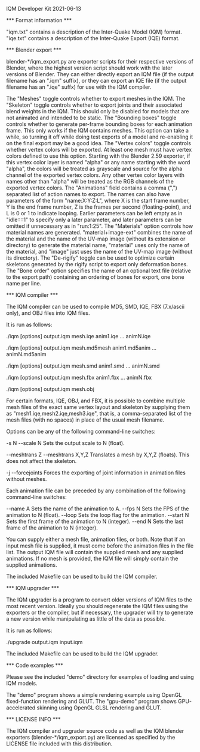 IQM Developer Kit 2021-06-13

*** Format information ***

"iqm.txt" contains a description of the Inter-Quake Model (IQM) format.
"iqe.txt" contains a description of the Inter-Quake Export (IQE) format.


*** Blender export ***

blender-*/iqm_export.py are exporter scripts for their respective versions of Blender, where the highest version script should work with the later versions of Blender. They can either directly export an IQM file (if the output filename has an ".iqm" suffix), or they can export an IQE file (if the output filename has an ".iqe" suffx) for use with the IQM compiler.

The "Meshes" toggle controls whether to export meshes in the IQM.
The "Skeleton" toggle controls whether to export joints and their associated blend weights in the IQM. This should only be disabled for models that are not animated and intended to be static.
The "Bounding boxes" toggle controls whether to generate per-frame bounding boxes for each animation frame. This only works if the IQM contains meshes. This option can take a while, so turning it off while doing test exports of a model and re-enabling it on the final export may be a good idea.
The "Vertex colors" toggle controls whether vertex colors will be exported. At least one mesh must have vertex colors defined to use this option. Starting with the Blender 2.59 exporter, if this vertex color layer is named "alpha" or any name starting with the word "alpha", the colors will be treated as grayscale and source for the alpha channel of the exported vertex colors. Any other vertex color layers with names other than "alpha" will be treated as the RGB channels of the exported vertex colors.
The "Animations" field contains a comma (",") separated list of action names to export. The names can also have parameters of the form "name:X:Y:Z:L", where X is the start frame number, Y is the end frame number, Z is the frames per second (floating-point), and L is 0 or 1 to indicate looping. Earlier parameters can be left empty as in "idle::::1" to specify only a later parameter, and later parameters can be omitted if unnecessary as in "run:1:25".
The "Materials" option controls how material names are generated. "material+image-ext" combines the name of the material and the name of the UV-map image (without its extension or directory) to generate the material name, "material" uses only the name of the material, and "image" just uses the name of the UV-map image (without its directory). 
The "De-rigify" toggle can be used to optimize certain skeletons generated by the rigify script to export only deformation bones.
The "Bone order" option specifies the name of an optional text file (relative to the export path) containing an ordering of bones for export, one bone name per line. 

*** IQM compiler ***

The IQM compiler can be used to compile MD5, SMD, IQE, FBX (7.x/ascii only), and OBJ files into IQM files.

It is run as follows:

./iqm [options] output.iqm mesh.iqe anim1.iqe ... animN.iqe

./iqm [options] output.iqm mesh.md5mesh anim1.md5anim ... animN.md5anim

./iqm [options] output.iqm mesh.smd anim1.smd ... animN.smd

./iqm [options] output.iqm mesh.fbx anim1.fbx ... animN.fbx

./iqm [options] output.iqm mesh.obj

For certain formats, IQE, OBJ, and FBX, it is possible to combine multiple mesh files of the exact same vertex layout and skeleton by supplying them as "mesh1.iqe,mesh2.iqe,mesh3.iqe", that is, a comma-separated list of the mesh files (with no spaces) in place of the usual mesh filename.

Options can be any of the following command-line switches:

-s N
--scale N
  Sets the output scale to N (float).

--meshtrans Z
--meshtrans X,Y,Z
  Translates a mesh by X,Y,Z (floats). This does not affect the skeleton.

-j
--forcejoints
  Forces the exporting of joint information in animation files without meshes.

Each animation file can be preceded by any combination of the following command-line switches:

--name A
  Sets the name of the animation to A. 
--fps N
  Sets the FPS of the animation to N (float).
--loop
  Sets the loop flag for the animation.
--start N
  Sets the first frame of the animation to N (integer).
--end N
  Sets the last frame of the animation to N (integer).

You can supply either a mesh file, animation files, or both.
Note that if an input mesh file is supplied, it must come before the animation files in the file list.
The output IQM file will contain the supplied mesh and any supplied animations.
If no mesh is provided, the IQM file will simply contain the supplied animations.

The included Makefile can be used to build the IQM compiler.


*** IQM upgrader ***

The IQM upgrader is a program to convert older versions of IQM files to the most recent version. Ideally you should regenerate the IQM files using the exporters or the compiler, but if necessary, the upgrader will try to generate a new version while manipulating as little of the data as possible.

It is run as follows:

./upgrade output.iqm input.iqm

The included Makefile can be used to build the IQM upgrader.


*** Code examples ***

Please see the included "demo" directory for examples of loading and using IQM models.

The "demo" program shows a simple rendering example using OpenGL fixed-function rendering and GLUT.
The "gpu-demo" program shows GPU-accelerated skinning using OpenGL GLSL rendering and GLUT.


*** LICENSE INFO ***

The IQM compiler and upgrader source code as well as the IQM blender exporters (blender-*/iqm_export.py) are licensed as specified by the LICENSE file included with this distribution.


